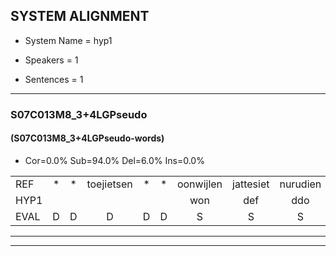
## SYSTEM ALIGNMENT

- System Name = hyp1

- Speakers = 1

- Sentences = 1

---

### S07C013M8_3+4LGPseudo

#### (S07C013M8_3+4LGPseudo-words)

- Cor=0.0%	Sub=94.0%	Del=6.0%	Ins=0.0%

|  |  |  |  |  |  |  |  |  |  |  |  |  |  |  |  |  |  |  |  |  |  |  |  |  |  |  |  |  |  |  |  |  |  |  |  |  |  |  |  |  |  |  |  |  |  |  |  |  |  |  |  |  |  |  |  |  |  |  |  |  |  |  |  |  |  |  |  |  |  |  |  |  |  |  |  |  |  |  |  |  |  |  |  |
|:--- |:---:|:---:|:---:|:---:|:---:|:---:|:---:|:---:|:---:|:---:|:---:|:---:|:---:|:---:|:---:|:---:|:---:|:---:|:---:|:---:|:---:|:---:|:---:|:---:|:---:|:---:|:---:|:---:|:---:|:---:|:---:|:---:|:---:|:---:|:---:|:---:|:---:|:---:|:---:|:---:|:---:|:---:|:---:|:---:|:---:|:---:|:---:|:---:|:---:|:---:|:---:|:---:|:---:|:---:|:---:|:---:|:---:|:---:|:---:|:---:|:---:|:---:|:---:|:---:|:---:|:---:|:---:|:---:|:---:|:---:|:---:|:---:|:---:|:---:|:---:|:---:|:---:|:---:|:---:|:---:|:---:|:---:|:---:|
| REF | * | * | toejietsen | * | * | oonwijlen | jattesiet | nurudien | stoenydaas | * | * | * | * | gevijdel | sidowaan | spekkeraai | * | * | * | * | nappegreeuw | * | * | * | * | * | * | * | * | * | * | * | * | * | * | * | * | verwarig | ooiebiekje | * | * | * | * | * | * | * | * | * | * | * | * | * | * | * | * | meitsegrok | * | * | * | * | ondermind | * | * | * | * | zennebral | ijraspangen | * | * | * | * | * | * | * | * | * | * | * | * | * | * | gerauwejaak | hapeneren |
| HYP1 |  |  |  |  |  | won | def | ddo | en | des | boweln | ja | tes | niet | nordi | sdoe | jij | das | defrel | dich | ja | toni | geverdel | nou | bij | kural | wah | kik | vel | beer | m | namr | man | de | roe | shril | me | daspen | korel | nuker | gambes | tempal | ferp | warhig | o | biek | ju | vrouw | tinisch | jo | ja | keral | morja | ze | vais | u | hae | kro | horiuh | es | mijhier | ook | neltoogt | ondermint | ku | gopvoor | giet | zijn | bla | enas | b | duur | geri | duelde | tommod | po | taude | hafnie | voor | verpae | ia | gdhak | heeer |
| EVAL | D | D | D | D | D | S | S | S | S | S | S | S | S | S | S | S | S | S | S | S | S | S | S | S | S | S | S | S | S | S | S | S | S | S | S | S | S | S | S | S | S | S | S | S | S | S | S | S | S | S | S | S | S | S | S | S | S | S | S | S | S | S | S | S | S | S | S | S | S | S | S | S | S | S | S | S | S | S | S | S | S | S | S |
---

---

